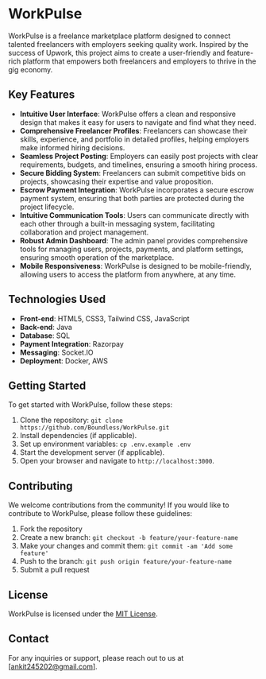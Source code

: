 # WorkPulse

WorkPulse is a freelance marketplace platform designed to connect talented freelancers with employers seeking quality work. Inspired by the success of Upwork, this project aims to create a user-friendly and feature-rich platform that empowers both freelancers and employers to thrive in the gig economy.

## Key Features

- **Intuitive User Interface**: WorkPulse offers a clean and responsive design that makes it easy for users to navigate and find what they need.
- **Comprehensive Freelancer Profiles**: Freelancers can showcase their skills, experience, and portfolio in detailed profiles, helping employers make informed hiring decisions.
- **Seamless Project Posting**: Employers can easily post projects with clear requirements, budgets, and timelines, ensuring a smooth hiring process.
- **Secure Bidding System**: Freelancers can submit competitive bids on projects, showcasing their expertise and value proposition.
- **Escrow Payment Integration**: WorkPulse incorporates a secure escrow payment system, ensuring that both parties are protected during the project lifecycle.
- **Intuitive Communication Tools**: Users can communicate directly with each other through a built-in messaging system, facilitating collaboration and project management.
- **Robust Admin Dashboard**: The admin panel provides comprehensive tools for managing users, projects, payments, and platform settings, ensuring smooth operation of the marketplace.
- **Mobile Responsiveness**: WorkPulse is designed to be mobile-friendly, allowing users to access the platform from anywhere, at any time.

## Technologies Used

- **Front-end**: HTML5, CSS3, Tailwind CSS, JavaScript
- **Back-end**: Java
- **Database**: SQL
- **Payment Integration**: Razorpay
- **Messaging**: Socket.IO
- **Deployment**: Docker, AWS

## Getting Started

To get started with WorkPulse, follow these steps:

1. Clone the repository: `git clone https://github.com/Boundless/WorkPulse.git`
2. Install dependencies (if applicable).
3. Set up environment variables: `cp .env.example .env`
4. Start the development server (if applicable).
5. Open your browser and navigate to `http://localhost:3000`.

## Contributing

We welcome contributions from the community! If you would like to contribute to WorkPulse, please follow these guidelines:

1. Fork the repository
2. Create a new branch: `git checkout -b feature/your-feature-name`
3. Make your changes and commit them: `git commit -am 'Add some feature'`
4. Push to the branch: `git push origin feature/your-feature-name`
5. Submit a pull request

## License

WorkPulse is licensed under the [MIT License](LICENSE).

## Contact

For any inquiries or support, please reach out to us at [ankit245202@gmail.com].

